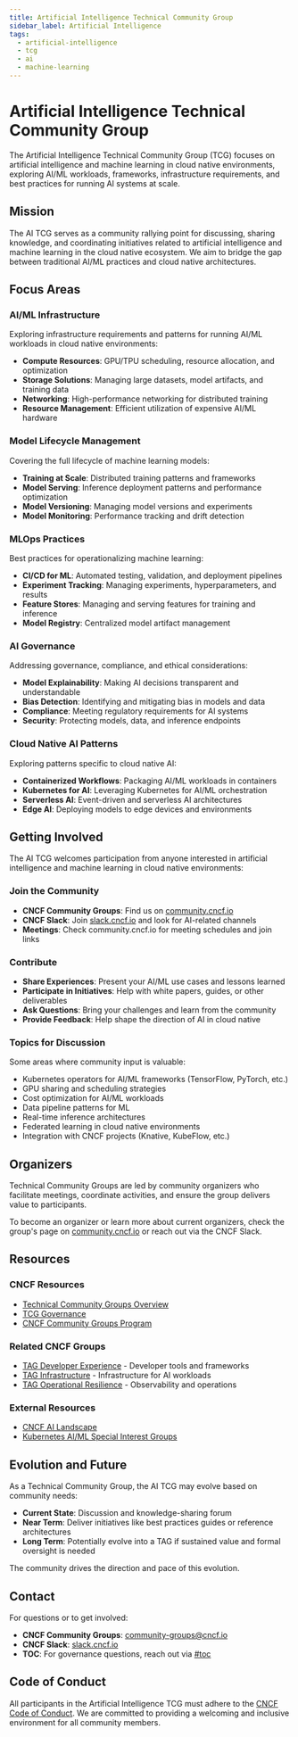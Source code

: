 ```yaml
---
title: Artificial Intelligence Technical Community Group
sidebar_label: Artificial Intelligence
tags:
  - artificial-intelligence
  - tcg
  - ai
  - machine-learning
---
```


# Artificial Intelligence Technical Community Group

The Artificial Intelligence Technical Community Group (TCG) focuses on artificial intelligence and machine learning in cloud native environments, exploring AI/ML workloads, frameworks, infrastructure requirements, and best practices for running AI systems at scale.

## Mission

The AI TCG serves as a community rallying point for discussing, sharing knowledge, and coordinating initiatives related to artificial intelligence and machine learning in the cloud native ecosystem. We aim to bridge the gap between traditional AI/ML practices and cloud native architectures.

## Focus Areas

### AI/ML Infrastructure

Exploring infrastructure requirements and patterns for running AI/ML workloads in cloud native environments:

- **Compute Resources**: GPU/TPU scheduling, resource allocation, and optimization
- **Storage Solutions**: Managing large datasets, model artifacts, and training data
- **Networking**: High-performance networking for distributed training
- **Resource Management**: Efficient utilization of expensive AI/ML hardware

### Model Lifecycle Management

Covering the full lifecycle of machine learning models:

- **Training at Scale**: Distributed training patterns and frameworks
- **Model Serving**: Inference deployment patterns and performance optimization
- **Model Versioning**: Managing model versions and experiments
- **Model Monitoring**: Performance tracking and drift detection

### MLOps Practices

Best practices for operationalizing machine learning:

- **CI/CD for ML**: Automated testing, validation, and deployment pipelines
- **Experiment Tracking**: Managing experiments, hyperparameters, and results
- **Feature Stores**: Managing and serving features for training and inference
- **Model Registry**: Centralized model artifact management

### AI Governance

Addressing governance, compliance, and ethical considerations:

- **Model Explainability**: Making AI decisions transparent and understandable
- **Bias Detection**: Identifying and mitigating bias in models and data
- **Compliance**: Meeting regulatory requirements for AI systems
- **Security**: Protecting models, data, and inference endpoints

### Cloud Native AI Patterns

Exploring patterns specific to cloud native AI:

- **Containerized Workflows**: Packaging AI/ML workloads in containers
- **Kubernetes for AI**: Leveraging Kubernetes for AI/ML orchestration
- **Serverless AI**: Event-driven and serverless AI architectures
- **Edge AI**: Deploying models to edge devices and environments

## Getting Involved

The AI TCG welcomes participation from anyone interested in artificial intelligence and machine learning in cloud native environments:

### Join the Community

- **CNCF Community Groups**: Find us on [community.cncf.io](https://community.cncf.io)
- **CNCF Slack**: Join [slack.cncf.io](https://slack.cncf.io) and look for AI-related channels
- **Meetings**: Check community.cncf.io for meeting schedules and join links

### Contribute

- **Share Experiences**: Present your AI/ML use cases and lessons learned
- **Participate in Initiatives**: Help with white papers, guides, or other deliverables
- **Ask Questions**: Bring your challenges and learn from the community
- **Provide Feedback**: Help shape the direction of AI in cloud native

### Topics for Discussion

Some areas where community input is valuable:

- Kubernetes operators for AI/ML frameworks (TensorFlow, PyTorch, etc.)
- GPU sharing and scheduling strategies
- Cost optimization for AI/ML workloads
- Data pipeline patterns for ML
- Real-time inference architectures
- Federated learning in cloud native environments
- Integration with CNCF projects (Knative, KubeFlow, etc.)

## Organizers

Technical Community Groups are led by community organizers who facilitate meetings, coordinate activities, and ensure the group delivers value to participants.

To become an organizer or learn more about current organizers, check the group's page on [community.cncf.io](https://community.cncf.io) or reach out via the CNCF Slack.

## Resources

### CNCF Resources

- [Technical Community Groups Overview](../index.md)
- [TCG Governance](../../governance/tech-group-governance.md#technical-community-groups)
- [CNCF Community Groups Program](https://github.com/cncf/communitygroups)

### Related CNCF Groups

- [TAG Developer Experience](../../tags/developer-experience/index.md) - Developer tools and frameworks
- [TAG Infrastructure](../../tags/infrastructure/index.md) - Infrastructure for AI workloads
- [TAG Operational Resilience](../../tags/operational-resilience/index.md) - Observability and operations

### External Resources

- [CNCF AI Landscape](https://landscape.cncf.io/?group=projects-and-products&view-mode=card#artificial-intelligence--machine-learning)
- [Kubernetes AI/ML Special Interest Groups](https://github.com/kubernetes/community/tree/master/sig-apps)

## Evolution and Future

As a Technical Community Group, the AI TCG may evolve based on community needs:

- **Current State**: Discussion and knowledge-sharing forum
- **Near Term**: Deliver initiatives like best practices guides or reference architectures
- **Long Term**: Potentially evolve into a TAG if sustained value and formal oversight is needed

The community drives the direction and pace of this evolution.

## Contact

For questions or to get involved:

- **CNCF Community Groups**: community-groups@cncf.io
- **CNCF Slack**: [slack.cncf.io](https://slack.cncf.io)
- **TOC**: For governance questions, reach out via [#toc](https://cloud-native.slack.com/archives/C0MP69YF4)

## Code of Conduct

All participants in the Artificial Intelligence TCG must adhere to the [CNCF Code of Conduct](https://github.com/cncf/foundation/blob/main/code-of-conduct.md). We are committed to providing a welcoming and inclusive environment for all community members.